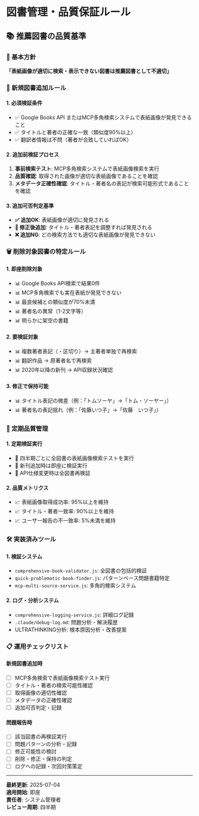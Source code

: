 # 図書管理・品質保証ルール

## 📚 推薦図書の品質基準

### 🎯 基本方針
**「表紙画像が適切に検索・表示できない図書は推薦図書として不適切」**

### 📝 新規図書追加ルール

#### 1. **必須検証条件**
- ✅ Google Books API またはMCP多角検索システムで表紙画像が発見できること
- ✅ タイトルと著者の正確な一致（類似度90%以上）
- ✅ 翻訳者情報は不問（著者が合致していればOK）

#### 2. **追加前検証プロセス**
1. **事前検索テスト**: MCP多角検索システムで表紙画像検索を実行
2. **品質確認**: 取得された画像が適切な表紙画像であることを確認
3. **メタデータ正確性確認**: タイトル・著者名の表記が検索可能形式であることを確認

#### 3. **追加可否判定基準**
- **✅ 追加OK**: 表紙画像が適切に発見される
- **🔧 修正後追加**: タイトル・著者表記を調整すれば発見される
- **❌ 追加NG**: どの検索方法でも適切な表紙画像が発見できない

### 🗑️ 削除対象図書の特定ルール

#### 1. **即座削除対象**
- 📊 Google Books API検索で結果0件
- 📊 MCP多角検索でも実在表紙が発見できない
- 📊 最良候補との類似度が70%未満
- 📊 著者名の異常（1-2文字等）
- 📊 明らかに架空の書籍

#### 2. **要検証対象**
- 📊 複数著者表記（・区切り）→ 主著者単独で再検索
- 📊 翻訳作品 → 原著者名で再検索
- 📊 2020年以降の新刊 → API収録状況確認

#### 3. **修正で保持可能**
- 📊 タイトル表記の微差（例：「トムソーヤ」→「トム・ソーヤー」）
- 📊 著者名の表記揺れ（例：「佐藤いつ子」→「佐藤　いつ子」）

### 🔄 定期品質管理

#### 1. **定期検証実行**
- 📅 四半期ごとに全図書の表紙画像検索テストを実行
- 📅 新刊追加時は即座に検証実行
- 📅 API仕様変更時は全図書再検証

#### 2. **品質メトリクス**
- 📈 表紙画像取得成功率: 95%以上を維持
- 📈 タイトル・著者一致率: 90%以上を維持
- 📈 ユーザー報告の不一致率: 5%未満を維持

### 🛠️ 実装済みツール

#### 1. **検証システム**
- `comprehensive-book-validator.js`: 全図書の包括的検証
- `quick-problematic-book-finder.js`: パターンベース問題書籍特定
- `mcp-multi-source-service.js`: 多角的検索システム

#### 2. **ログ・分析システム**
- `comprehensive-logging-service.js`: 詳細ログ記録
- `.claude/debug-log.md`: 問題分析・解決履歴
- ULTRATHINKING分析: 根本原因分析・改善提案

### 📋 運用チェックリスト

#### 新規図書追加時
- [ ] MCP多角検索で表紙画像検索テスト実行
- [ ] タイトル・著者の検索可能性確認
- [ ] 取得画像の適切性確認
- [ ] メタデータの正確性確認
- [ ] 追加可否判定・記録

#### 問題報告時
- [ ] 該当図書の再検証実行
- [ ] 問題パターンの分析・記録
- [ ] 修正可能性の検討
- [ ] 削除・修正・保持の判定
- [ ] ログへの記録・次回対策策定

---

**最終更新**: 2025-07-04  
**適用開始**: 即座  
**責任者**: システム管理者  
**レビュー周期**: 四半期